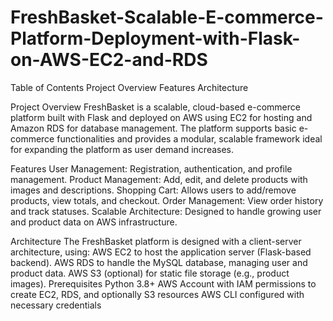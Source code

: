 # FreshBasket-Scalable-E-commerce-Platform-Deployment-with-Flask-on-AWS-EC2-and-RDS

Table of Contents
Project Overview
Features
Architecture


Project Overview
FreshBasket is a scalable, cloud-based e-commerce platform built with Flask and deployed on AWS using EC2 for hosting and Amazon RDS for database management. The platform supports basic e-commerce functionalities and provides a modular, scalable framework ideal for expanding the platform as user demand increases.

Features
User Management: Registration, authentication, and profile management.
Product Management: Add, edit, and delete products with images and descriptions.
Shopping Cart: Allows users to add/remove products, view totals, and checkout.
Order Management: View order history and track statuses.
Scalable Architecture: Designed to handle growing user and product data on AWS infrastructure.


Architecture
The FreshBasket platform is designed with a client-server architecture, using:
AWS EC2 to host the application server (Flask-based backend).
AWS RDS to handle the MySQL database, managing user and product data.
AWS S3 (optional) for static file storage (e.g., product images).
Prerequisites
Python 3.8+
AWS Account with IAM permissions to create EC2, RDS, and optionally S3 resources
AWS CLI configured with necessary credentials
